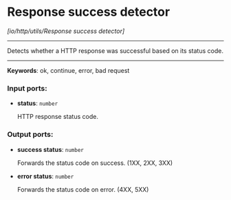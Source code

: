 # Response success detector

_[io/http/utils/Response success detector]_

---

Detects whether a HTTP response was successful based on its status code.  

---

__Keywords__: ok, continue, error, bad request

### Input ports:

* __status__: ` number `

    HTTP response status code.

### Output ports:

* __success status__: ` number `

    Forwards the status code on success. (1XX, 2XX, 3XX)


* __error status__: ` number `

    Forwards the status code on error. (4XX, 5XX)


